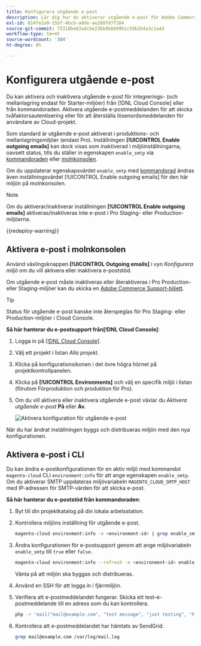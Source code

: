```yaml
---
title: Konfigurera utgående e-post
description: Lär dig hur du aktiverar utgående e-post för Adobe Commerce i molninfrastruktur.
exl-id: 814fe2a9-15bf-4bcb-a8de-ae288fd7f284
source-git-commit: 75318be63adcbe23bb8b6699b1c59b2b4a3c1a4d
workflow-type: tm+mt
source-wordcount: '384'
ht-degree: 0%

---
```


# Konfigurera utgående e-post

Du kan aktivera och inaktivera utgående e-post för integrerings- (och mellanlagring endast för Starter-miljöer) från [!DNL Cloud Console] eller från kommandoraden. Aktivera utgående e-postmeddelanden för att skicka tvåfaktorsautentisering eller för att återställa lösenordsmeddelanden för användare av Cloud-projekt.

Som standard är utgående e-post aktiverat i produktions- och mellanlagringsmiljöer (endast Pro). Inställningen **[!UICONTROL Enable outgoing emails]** kan dock visas som inaktiverad i miljöinställningarna, oavsett status, tills du ställer in egenskapen `enable_smtp` via [kommandoraden](#enable-emails-in-the-cli) eller [molnkonsolen](outgoing-emails.md#enable-emails-in-the-cloud-console).

Om du uppdaterar egenskapsvärdet `enable_smtp` med [kommandorad](#enable-emails-in-the-cli) ändras även inställningsvärdet [!UICONTROL Enable outgoing emails] för den här miljön på molnkonsolen.

>[!NOTE]
>
>Om du aktiverar/inaktiverar inställningen **[!UICONTROL Enable outgoing emails]** aktiveras/inaktiveras inte e-post i Pro Staging- eller Production-miljöerna.

{{redeploy-warning}}

## Aktivera e-post i molnkonsolen

Använd växlingsknappen **[!UICONTROL Outgoing emails]** i vyn _Konfigurera miljö_ om du vill aktivera eller inaktivera e-poststöd.

Om utgående e-post måste inaktiveras eller återaktiveras i Pro Production- eller Staging-miljöer kan du skicka en [Adobe Commerce Support-biljett](https://experienceleague.adobe.com/en/docs/commerce-knowledge-base/kb/help-center-guide/magento-help-center-user-guide).

>[!TIP]
>
>Status för utgående e-post kanske inte återspeglas för Pro Staging- eller Production-miljöer i Cloud Console.

**Så här hanterar du e-postsupport från[!DNL Cloud Console]**:

1. Logga in på [[!DNL Cloud Console]](https://console.adobecommerce.com).
1. Välj ett projekt i listan _Alla projekt_.
1. Klicka på konfigurationsikonen i det övre högra hörnet på projektkontrollpanelen.
1. Klicka på **[!UICONTROL Environments]** och välj en specifik miljö i listan (förutom Förproduktion och produktion för Pro).
1. Om du vill aktivera eller inaktivera utgående e-post växlar du _Aktivera utgående e-post_ **På** eller **Av**.

   ![Aktivera konfiguration för utgående e-post](../../assets/outgoing-emails.png)

När du har ändrat inställningen byggs och distribueras miljön med den nya konfigurationen.

## Aktivera e-post i CLI

Du kan ändra e-postkonfigurationen för en aktiv miljö med kommandot `magento-cloud` CLI `environment:info` för att ange egenskapen `enable_smtp`. Om du aktiverar SMTP uppdateras miljövariabeln `MAGENTO_CLOUD_SMTP_HOST` med IP-adressen för SMTP-värden för att skicka e-post.

**Så här hanterar du e-poststöd från kommandoraden**:

1. Byt till din projektkatalog på din lokala arbetsstation.

1. Kontrollera miljöns inställning för utgående e-post.

   ```bash
   magento-cloud environment:info -e <environment-id> | grep enable_smtp
   ```

1. Ändra konfigurationen för e-postsupport genom att ange miljövariabeln `enable_smtp` till `true` eller `false`.

   ```bash
   magento-cloud environment:info --refresh -e <environment-id> enable_smtp true
   ```

   Vänta på att miljön ska byggas och distribueras.

1. Använd en SSH för att logga in i fjärrmiljön.

1. Verifiera att e-postmeddelandet fungerar. Skicka ett test-e-postmeddelande till en adress som du kan kontrollera.

   ```bash
   php -r 'mail("mail@example.com", "test message", "just testing", "From: tester@example.com");'
   ```

1. Kontrollera att e-postmeddelandet har hämtats av SendGrid.

   ```bash
   grep mail@example.com /var/log/mail.log
   ```

